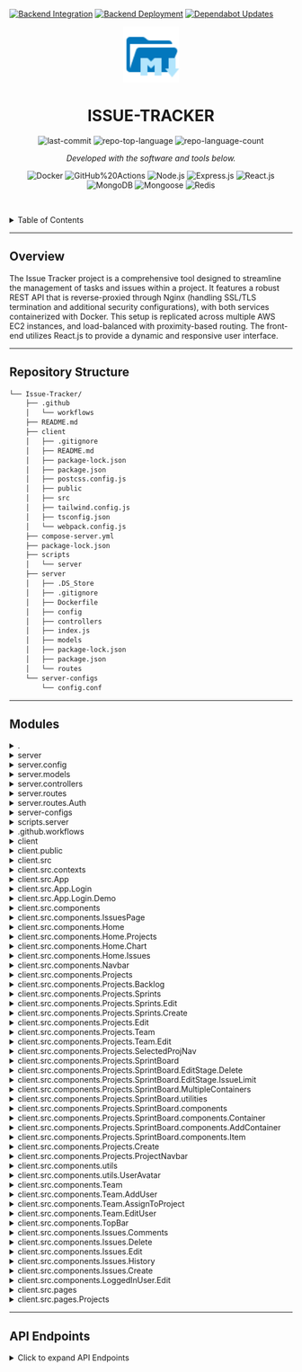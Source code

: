 [![Backend Integration](https://github.com/HzaRashid/Issue-Tracker/actions/workflows/ci-server.yml/badge.svg)](https://github.com/HzaRashid/Issue-Tracker/actions/workflows/ci-server.yml)
[![Backend Deployment](https://github.com/HzaRashid/Issue-Tracker/actions/workflows/cd-server.yml/badge.svg)](https://github.com/HzaRashid/Issue-Tracker/actions/workflows/cd-server.yml)
[![Dependabot Updates](https://github.com/HzaRashid/Issue-Tracker/actions/workflows/dependabot/dependabot-updates/badge.svg)](https://github.com/HzaRashid/Issue-Tracker/actions/workflows/dependabot/dependabot-updates)


<p align="center">
  <img src="https://raw.githubusercontent.com/PKief/vscode-material-icon-theme/ec559a9f6bfd399b82bb44393651661b08aaf7ba/icons/folder-markdown-open.svg" width="100" alt="project-logo">
</p>
<p align="center">
    <h1 align="center">ISSUE-TRACKER</h1>
</p>
<p align="center">
	<img src="https://img.shields.io/github/last-commit/HzaRashid/Issue-Tracker?style=default&logo=git&logoColor=white&color=0080ff" alt="last-commit">
	<img src="https://img.shields.io/github/languages/top/HzaRashid/Issue-Tracker?style=default&color=0080ff" alt="repo-top-language">
	<img src="https://img.shields.io/github/languages/count/HzaRashid/Issue-Tracker?style=default&color=0080ff" alt="repo-language-count">
<p>
<p align="center">
		<em>Developed with the software and tools below.</em>
</p>
<p align="center">
	<img src="https://img.shields.io/badge/Docker-2496ED.svg?style=for-the-badge&logo=Docker&logoColor=white" alt="Docker">
	<img src="https://img.shields.io/badge/GitHub%20Actions-2088FF.svg?style=for-the-badge&logo=GitHub-Actions&logoColor=white" alt="GitHub%20Actions">
   <img src="https://img.shields.io/badge/node.js-339933?style=for-the-badge&logo=Node.js&logoColor=white" alt="Node.js">
	<img src="https://img.shields.io/badge/Express-000000.svg?style=for-the-badge&logo=Express&logoColor=white" alt="Express.js">
   <img src="https://img.shields.io/badge/React-61DAFB.svg?style=for-the-badge&logo=React&logoColor=black" alt="React.js">
   <img src="https://img.shields.io/badge/-MongoDB-13aa52?style=for-the-badge&logo=mongodb&logoColor=white" alt="MongoDB">
   <img src="https://img.shields.io/badge/-Mongoose-F04D35?style=for-the-badge&logo=mongoosedotws&logoColor=white" alt="Mongoose">
	<img src="https://img.shields.io/badge/Redis-DC382D.svg?style=for-the-badge&logo=Redis&logoColor=white" alt="Redis">
	<br>




</p>

<br><!-- TABLE OF CONTENTS -->
<details>
  <summary>Table of Contents</summary><br>

- [ Overview](#-overview)
<!-- - [ Features](#-features) -->
- [ Repository Structure](#-repository-structure)
- [ Modules](#-modules)
- [ API Endpoints](#api-endpoints)
</details>
<hr>

##  Overview

The Issue Tracker project is a comprehensive tool designed to streamline the management of tasks and issues within a project. It features a robust REST API that is reverse-proxied through Nginx (handling SSL/TLS termination and additional security configurations), with both services containerized with Docker. This setup is replicated across multiple AWS EC2 instances, and load-balanced with proximity-based routing. The front-end utilizes React.js to provide a dynamic and responsive user interface.

---

<!-- ##  Features

|    |   Feature         | Description |
|----|-------------------|---------------------------------------------------------------|
| ⚙️ | **Architecture**  | *The project follows a modular architecture with a client-server setup. It utilizes Node.js for the server-side and React for the client-side. Docker is employed for containerization, enhancing scalability and deployment.* |
| ♾️ | **DevOps**  | *A CI/CD pipeline is implemented for the backend using Docker and GitHub Actions, while the frontend is handled by Vercel.* |
| 🔌 | **Integrations**  | *Key integrations include Vercel for the frontend CI\CD and hosting, and Github Actions for the backend CI/CD.* |
| 🧩 | **Modularity**    | *The codebase exhibits high modularity and reusability with components like contexts for state management, controllers for API logic, and models for database interactions. Each module focuses on specific functionalities, allowing easy extension and maintenance.* |
| 🛡️ | **Security**      | *Security measures include Passport for authentication, Redis for cache protection, rate limiting, and bcrypt for password hashing. OAuth strategies are implemented for secure user login. The project focuses on data protection and access control.* |
| 📦 | **Dependencies**  | *Key external libraries and dependencies include React ecosystem, Express for API handling, Mongoose for MongoDB interactions, and Docker for containerization. These libraries enhance functionality, performance, and development efficiency.* |

--- -->

##  Repository Structure

```sh
└── Issue-Tracker/
    ├── .github
    │   └── workflows
    ├── README.md
    ├── client
    │   ├── .gitignore
    │   ├── README.md
    │   ├── package-lock.json
    │   ├── package.json
    │   ├── postcss.config.js
    │   ├── public
    │   ├── src
    │   ├── tailwind.config.js
    │   ├── tsconfig.json
    │   └── webpack.config.js
    ├── compose-server.yml
    ├── package-lock.json
    ├── scripts
    │   └── server
    ├── server
    │   ├── .DS_Store
    │   ├── .gitignore
    │   ├── Dockerfile
    │   ├── config
    │   ├── controllers
    │   ├── index.js
    │   ├── models
    │   ├── package-lock.json
    │   ├── package.json
    │   └── routes
    └── server-configs
        └── config.conf
```

---

##  Modules

<details closed><summary>.</summary>

| File                                                                                            | Summary                                                                                                                                                                                                         |
| ---                                                                                             | ---                                                                                                                                                                                                             |
| [package-lock.json](https://github.com/HzaRashid/Issue-Tracker/blob/master/package-lock.json)   | Manages dependencies for the Issue-Tracker project. Ensures project stability by locking package versions. Vital for consistent builds and reliable operation across the client and server components.           |
| [compose-server.yml](https://github.com/HzaRashid/Issue-Tracker/blob/master/compose-server.yml) | Defines Docker services for API server and reverse proxy, orchestrating containers and configurations to run the Issue Tracker application smoothly. Organizes networking and environment settings efficiently. |

</details>

<details closed><summary>server</summary>

| File                                                                                                 | Summary                                                                                                                                                                                                                                                                                                                                                                                                                                                                                                                |
| ---                                                                                                  | ---                                                                                                                                                                                                                                                                                                                                                                                                                                                                                                                    |
| [Dockerfile](https://github.com/HzaRashid/Issue-Tracker/blob/master/server/Dockerfile)               | Builds a server container using Node.js for the Issue Tracker project. Sets up environment variables, exposes port 8080, and starts the server. This Dockerfile ensures a consistent server environment for the application.                                                                                                                                                                                                                                                                                           |
| [index.js](https://github.com/HzaRashid/Issue-Tracker/blob/master/server/index.js)                   | Configures an Express server with authentication, rate limiting, session management, and API routes to handle user authentication, user data, issues, sprints, projects, and comments. Handles production build to serve the app.                                                                                                                                                                                                                                                                                      |
| [package-lock.json](https://github.com/HzaRashid/Issue-Tracker/blob/master/server/package-lock.json) | This code file in the client directory of the Issue-Tracker repository plays a crucial role in managing the frontend interface of the project. It enables seamless interaction with users by providing a visually appealing and user-friendly experience. Through this code, users can efficiently track, manage, and update various issues within the system. The implementation focuses on ensuring a smooth workflow for users interacting with the platform, enhancing overall user satisfaction and productivity. |
| [package.json](https://github.com/HzaRashid/Issue-Tracker/blob/master/server/package.json)           | Defines server dependencies and startup script using Nodemon for auto-restarting capabilities. Facilitates efficient handling of user authentication, session management, rate limiting, and database operations via prominent libraries within the Issue-Tracker architecture.                                                                                                                                                                                                                                        |

</details>

<details closed><summary>server.config</summary>

| File                                                                                                        | Summary                                                                                                                                                                                                                                                                                             |
| ---                                                                                                         | ---                                                                                                                                                                                                                                                                                                 |
| [passportConfig.js](https://github.com/HzaRashid/Issue-Tracker/blob/master/server/config/passportConfig.js) | Defines authentication strategies using Passport for local and Google OAuth, checking user credentials against the database, and handling user serialization and deserialization. Enhances security by validating user credentials and integrating Google authentication for the Issue Tracker app. |
| [db.js](https://github.com/HzaRashid/Issue-Tracker/blob/master/server/config/db.js)                         | Establish MongoDB connection using Mongoose. Ensure flexible querying with strictQuery disabled. On successful connection, log a message. Otherwise, log the error and exit the process.                                                                                                            |
| [redisClient.js](https://github.com/HzaRashid/Issue-Tracker/blob/master/server/config/redisClient.js)       | Implements Redis caching for key models; User, Issue, Project, and Sprint, updating cache on document changes. Monitors and stores document changes in Redis, enhancing performance by reducing database queries for these core components.                                                         |

</details>

<details closed><summary>server.models</summary>

| File                                                                                                    | Summary                                                                                                                                                                                                                                                          |
| ---                                                                                                     | ---                                                                                                                                                                                                                                                              |
| [User.js](https://github.com/HzaRashid/Issue-Tracker/blob/master/server/models/User.js)                 | Defines a user model with required fields for a MongoDB database in the parent repositorys server architecture. Handles user data storage, including name, email, password, role, and project associations. Key for user management in the Issue Tracker system. |
| [Comment.js](https://github.com/HzaRashid/Issue-Tracker/blob/master/server/models/Comment.js)           | Defines MongoDB schema for comments, linking to users and issues. Enforces maximum length and creation timestamp. Central to managing user comments within the Issue Tracker app architecture.                                                                   |
| [Sprint.js](https://github.com/HzaRashid/Issue-Tracker/blob/master/server/models/Sprint.js)             | Defines Sprint data structure in MongoDB, including title, createdBy, project references, dates, and predefined stages. Key for tracking project progress and managing tasks within the Issue-Tracker app.                                                       |
| [Issue.js](https://github.com/HzaRashid/Issue-Tracker/blob/master/server/models/Issue.js)               | Defines MongoDB schema for issues in the project. Captures issue details such as summary, type, creator, project, and timestamps. Establishes relationships between users, projects, and sprints.                                                                |
| [IssueVersion.js](https://github.com/HzaRashid/Issue-Tracker/blob/master/server/models/IssueVersion.js) | Defines MongoDB schema for issue versioning with fields tracking modifications like type, summary, and assignee. Relates issueID to issues, user to users. Captures historical issue data for reference in the Issue Tracker application.                        |
| [Project.js](https://github.com/HzaRashid/Issue-Tracker/blob/master/server/models/Project.js)           | Defines MongoDB schema for projects with specific title, dates, and user associations. Supports issue tracking with predefined types. Facilitates project management within the server architecture.                                                             |

</details>

<details closed><summary>server.controllers</summary>

| File                                                                                                                 | Summary                                                                                                                                                                                                                                                                         |
| ---                                                                                                                  | ---                                                                                                                                                                                                                                                                             |
| [UserCtrl.js](https://github.com/HzaRashid/Issue-Tracker/blob/master/server/controllers/UserCtrl.js)                 | Retrieve, add, edit, delete users and projects. Utilizes Redis caching for user retrieval and bcrypt for secure password management. Enhances team collaboration by managing project assignments efficiently.                                                                   |
| [IssueCtrl.js](https://github.com/HzaRashid/Issue-Tracker/blob/master/server/controllers/IssueCtrl.js)               | Handles issue management by providing functionalities to retrieve, add, edit, and delete issues. Implements caching with Redis for efficient issue retrieval. Supports various operations like editing issue details, assigning users, moving between stages, and bulk updates. |
| [BoardIssues.js](https://github.com/HzaRashid/Issue-Tracker/blob/master/server/controllers/BoardIssues.js)           | Manages issues in a specific project stage, fetching, inserting, deleting, and returning issues using a linked list approach.loggedInUser                                                                                                                                       |
| [SprintCtrl.js](https://github.com/HzaRashid/Issue-Tracker/blob/master/server/controllers/SprintCtrl.js)             | Fetching, adding, editing titles, start/end dates, types, descriptions, and stages. Ensures uniqueness and limits for stages. Supports deletion of sprints and stages, with Redis caching for improved performance.                                                             |
| [ProjectCtrl.js](https://github.com/HzaRashid/Issue-Tracker/blob/master/server/controllers/ProjectCtrl.js)           | Manages project CRUD operations, caching, and error handling. Retrieves project data and updates project details such as title, team, description, start/end dates. Ensures data consistency and deletion functionality within the repositorys architecture.                    |
| [IssueVersionCtrl.js](https://github.com/HzaRashid/Issue-Tracker/blob/master/server/controllers/IssueVersionCtrl.js) | Handles real-time issue version updates by sending event-stream data with Express. Implements functions to retrieve issue versions and continuously update feeds.                                                                                                               |
| [CommentCtrl.js](https://github.com/HzaRashid/Issue-Tracker/blob/master/server/controllers/CommentCtrl.js)           | Handles real-time comment updates for a specified issue by sending and writing comments via EventSource. Retrieves comments periodically and writes new comments. Allows writing new comments for an issue.                                                                     |

</details>

<details closed><summary>server.routes</summary>

| File                                                                                                    | Summary                                                                                                                                                                                                                                                                                    |
| ---                                                                                                     | ---                                                                                                                                                                                                                                                                                        |
| [IssueRoute.js](https://github.com/HzaRashid/Issue-Tracker/blob/master/server/routes/IssueRoute.js)     | Defines API routes for issue management and version control. Implements authentication and CRUD operations. Maintains a clear separation of concerns by delegating functionality to respective controller modules. Contributes to the server-side functionality of the repository.         |
| [ProjectRoute.js](https://github.com/HzaRashid/Issue-Tracker/blob/master/server/routes/ProjectRoute.js) | Defines routes for project management actions with user authentication. Handles adding, editing, and deleting projects along with team and user management functionalities. Implements authorization checks for secure operations.                                                         |
| [UserRoute.js](https://github.com/HzaRashid/Issue-Tracker/blob/master/server/routes/UserRoute.js)       | Implements user-related routing using Express, enforcing authentication and authorization. Integrates various user actions handled by controllers in the server.                                                                                                                           |
| [CommentRoute.js](https://github.com/HzaRashid/Issue-Tracker/blob/master/server/routes/CommentRoute.js) | Defines routes for sending, getting, and writing comments, with authentication checks. Key features include handling comment requests and enforcing authentication mechanisms. Aligns with the parent repositorys architecture focusing on managing comment-related interactions securely. |
| [SprintRoute.js](https://github.com/HzaRashid/Issue-Tracker/blob/master/server/routes/SprintRoute.js)   | Fetching, adding, editing, and deleting sprints and stages. Utilizes authentication middleware for secure access. Integrates with controllers for streamlined sprint management in the Issue Tracker system.                                                                               |

</details>

<details closed><summary>server.routes.Auth</summary>

| File                                                                                                     | Summary                                                                                                                                                                                                                                               |
| ---                                                                                                      | ---                                                                                                                                                                                                                                                   |
| [isAuth.js](https://github.com/HzaRashid/Issue-Tracker/blob/master/server/routes/Auth/isAuth.js)         | Auth middleware enforces user authentication and authorization for making changes. isAuthDemo blocks demo user actions. isAuth restricts unauthorized users. Central to ensuring secure interactions within the Issue-Tracker server routing process. |
| [Auth.js](https://github.com/HzaRashid/Issue-Tracker/blob/master/server/routes/Auth/Auth.js)             | Handles user login, logout, and authentication status checks. Utilizes Passport for local authentication strategy with error handling. Further authentication strategies can be added in separate route files.                                        |
| [GoogleAuth.js](https://github.com/HzaRashid/Issue-Tracker/blob/master/server/routes/Auth/GoogleAuth.js) | Enables Google OAuth authentication for the application, allowing users to log in via Google. Upon successful authentication, users are redirected to the specified URL. Includes a route for user logout functionality.                              |

</details>

<details closed><summary>server-configs</summary>

| File                                                                                             | Summary                                                                                                                                                                                              |
| ---                                                                                              | ---                                                                                                                                                                                                  |
| [config.conf](https://github.com/HzaRashid/Issue-Tracker/blob/master/server-configs/config.conf) | Defines upstream API proxy and SSL configurations for server communication in the architecture. Handles SSL termination and reverse proxy for the API server, enhancing security and load balancing. |

</details>

<details closed><summary>scripts.server</summary>

| File                                                                                                         | Summary                                                                                                                                                                                                       |
| ---                                                                                                          | ---                                                                                                                                                                                                           |
| [install-docker.sh](https://github.com/HzaRashid/Issue-Tracker/blob/master/scripts/server/install-docker.sh) | Facilitates Docker installation for testing and development by checking if Docker is already installed, thereby ensuring dependency setup efficiency within the Issue Tracker repositorys server environment. |
| [compose.sh](https://github.com/HzaRashid/Issue-Tracker/blob/master/scripts/server/compose.sh)               | Facilitates SSL certificate setup and Docker compose deployment for the server using stored paths and environment variables.                                                                                  |

</details>

<details closed><summary>.github.workflows</summary>

| File                                                                                                    | Summary                                                                                                                                                                                                                    |
| ---                                                                                                     | ---                                                                                                                                                                                                                        |
| [cd-server.yml](https://github.com/HzaRashid/Issue-Tracker/blob/master/.github/workflows/cd-server.yml) | Automates continuous deployment for servers in the Issue-Tracker repository. Monitors the server branch, triggers deployments on pushes, and ensures seamless updates with proper notifications and rollback capabilities. |
| [ci-server.yml](https://github.com/HzaRashid/Issue-Tracker/blob/master/.github/workflows/ci-server.yml) | Implements CI workflows for automated testing and deployment with GitHub Actions. Integrates server and client components, ensuring seamless code integration in the Issue Tracker repository.                             |

</details>

<details closed><summary>client</summary>

| File                                                                                                   | Summary                                                                                                                                                                                                                                                                                                                                                                                                                                                                                                                                                                                                                                                                                                                                                                                                                                   |
| ---                                                                                                    | ---                                                                                                                                                                                                                                                                                                                                                                                                                                                                                                                                                                                                                                                                                                                                                                                                                                       |
| [tailwind.config.js](https://github.com/HzaRashid/Issue-Tracker/blob/master/client/tailwind.config.js) | Customizes Tailwind CSS configuration in JIT mode for dynamic styling based on specific project requirements. Extends theme options and plugins for seamless integration within the project architecture.                                                                                                                                                                                                                                                                                                                                                                                                                                                                                                                                                                                                                                 |
| [webpack.config.js](https://github.com/HzaRashid/Issue-Tracker/blob/master/client/webpack.config.js)   | Generates webpack configuration for client-side JavaScript entry point to compile and bundle code. Supports various file extensions for resolving dependencies and outputs a single JavaScript file in the dist directory. Key for building the client-side of the Issue Tracker app.                                                                                                                                                                                                                                                                                                                                                                                                                                                                                                                                                     |
| [package-lock.json](https://github.com/HzaRashid/Issue-Tracker/blob/master/client/package-lock.json)   | Client/src/utils/api.js`The `api.js` file in the `client/src/utils` directory serves as a crucial module for handling API interactions within the Issue Tracker application. It encapsulates functions that facilitate the communication between the front-end and back-end systems. This code file plays a pivotal role in ensuring seamless data exchange and synchronization between the client-side application and the server-side components. By abstracting the intricacies of network requests and responses, it contributes to the maintainability and extensibility of the overall architecture. The functions defined in `api.js` enable the client application to efficiently retrieve, update, and persist data to the underlying database, thereby empowering users to interact with the Issue Tracker platform seamlessly. |
| [package.json](https://github.com/HzaRashid/Issue-Tracker/blob/master/client/package.json)             | Defines client dependencies, scripts, and development tools for building a frontend React application within the Issue Tracker repository. Key features include React ecosystem libraries, testing utilities, and build commands for development and production environments.                                                                                                                                                                                                                                                                                                                                                                                                                                                                                                                                                             |
| [tsconfig.json](https://github.com/HzaRashid/Issue-Tracker/blob/master/client/tsconfig.json)           | Enables TypeScript configuration for the client-side codebase. Ensures strict type-checking and compatibility with ES5, React JSX, and node module resolution. Facilitates seamless integration of TypeScript with React components.                                                                                                                                                                                                                                                                                                                                                                                                                                                                                                                                                                                                      |
| [postcss.config.js](https://github.com/HzaRashid/Issue-Tracker/blob/master/client/postcss.config.js)   | Enables Tailwind CSS support in the client-side build process, enhancing styling capabilities with PostCSS plugins.                                                                                                                                                                                                                                                                                                                                                                                                                                                                                                                                                                                                                                                                                                                       |

</details>

<details closed><summary>client.public</summary>

| File                                                                                                | Summary                                                                                                                                                                                                        |
| ---                                                                                                 | ---                                                                                                                                                                                                            |
| [index.html](https://github.com/HzaRashid/Issue-Tracker/blob/master/client/public/index.html)       | Defines the primary structure and content for the public-facing webpage of the web application. Includes essential metadata, configuration for mobile devices, and placeholders for dynamic content rendering. |
| [manifest.json](https://github.com/HzaRashid/Issue-Tracker/blob/master/client/public/manifest.json) | Defines branding for Flow Issue Tracker web app with icons and display settings. Establishes a standalone experience with custom theme and colors for users.                                                   |
| [robots.txt](https://github.com/HzaRashid/Issue-Tracker/blob/master/client/public/robots.txt)       | Specifies robots.txt rules for web crawlers in the client-side public directory. Informs search engine bots on indexing permissions. Maintains SEO best practices and site visibility.                         |

</details>

<details closed><summary>client.src</summary>

| File                                                                                                   | Summary                                                                                                                                                                                                                                                                 |
| ---                                                                                                    | ---                                                                                                                                                                                                                                                                     |
| [declaration.d.ts](https://github.com/HzaRashid/Issue-Tracker/blob/master/client/src/declaration.d.ts) | Defines CSS module declaration for client-side styling in TypeScript, supporting CSS imports in codebase. Centralizes CSS module typings for better development experience, ensuring type safety and seamless integration within the projects client-side architecture. |
| [App.css](https://github.com/HzaRashid/Issue-Tracker/blob/master/client/src/App.css)                   | Defines global styles for the web application, ensuring a consistent look and feel. Sets font color, body margins, and box-sizing rules. Maintains visual coherence across components.                                                                                  |
| [index.js](https://github.com/HzaRashid/Issue-Tracker/blob/master/client/src/index.js)                 | Defines React component hierarchy for app state management with various contexts. Orchestrates data flow using providers and optimizes for production by disabling React DevTools in the browser.                                                                       |
| [index.css](https://github.com/HzaRashid/Issue-Tracker/blob/master/client/src/index.css)               | Defines global styles and fonts for the client-side web interface. Integrates Tailwind CSS utility classes and customizes autofill behavior. Maintains consistent design and typography across the application.                                                         |
| [App.js](https://github.com/HzaRashid/Issue-Tracker/blob/master/client/src/App.js)                     | Enables routing in client-side application using React Router. Integrates AppRouter component for navigation.                                                                                                                                                           |

</details>

<details closed><summary>client.src.contexts</summary>

| File                                                                                                                | Summary                                                                                                                                                                                                                                                                            |
| ---                                                                                                                 | ---                                                                                                                                                                                                                                                                                |
| [MonoCtxProvider.js](https://github.com/HzaRashid/Issue-Tracker/blob/master/client/src/contexts/MonoCtxProvider.js) | Combines nested components and children to render with reversed order, enhancing flexibility and customization for UI components structuring within the client-side architecture of the Issue Tracker repository.                                                                  |
| [SprintContexts.js](https://github.com/HzaRashid/Issue-Tracker/blob/master/client/src/contexts/SprintContexts.js)   | Enables managing sprint data and related states within the client-side application, fostering organized tracking of sprint details and actions. Key features include setting and updating sprint information, controlling issue modal states, and facilitating stage manipulation. |
| [TeamContexts.js](https://github.com/HzaRashid/Issue-Tracker/blob/master/client/src/contexts/TeamContexts.js)       | Defines React context for managing team-related state in the client app. Facilitates user management, modals, and data grid interactions. Enhances reusability and separation of concerns for components throughout the repository.                                                |
| [IssueContexts.js](https://github.com/HzaRashid/Issue-Tracker/blob/master/client/src/contexts/IssueContexts.js)     | Establishes state management for issues, versions, modals, comments, and search filters in the React client. Exposes context provider and consumer for Issue related data across components.                                                                                       |
| [UserContext.js](https://github.com/HzaRashid/Issue-Tracker/blob/master/client/src/contexts/UserContext.js)         | Enables global user authentication state management in the React client app. Provides functionality for setting and accessing the users authentication status throughout the application. Essential for maintaining user login status seamlessly within the user interface.        |
| [ContextProvider.js](https://github.com/HzaRashid/Issue-Tracker/blob/master/client/src/contexts/ContextProvider.js) | Enables centralized state management for UI elements in the client-side React application. Manages navigation, screen size, project visibility, loading status, and more. Facilitates sharing state across components within the Issue-Tracker repository.                         |
| [ProjectContexts.js](https://github.com/HzaRashid/Issue-Tracker/blob/master/client/src/contexts/ProjectContexts.js) | Manages project context state in the client React application. Provides data and functions for project management and modal controls. Facilitates seamless communication and updates between components in the Issue-Tracker repository.                                           |
| [DemoContext.js](https://github.com/HzaRashid/Issue-Tracker/blob/master/client/src/contexts/DemoContext.js)         | Enables state management for demo data across components. Facilitates centralized data sharing and modification. Essential for maintaining consistency in rendering demo content within the client-side architecture of the repository.                                            |

</details>

<details closed><summary>client.src.App</summary>

| File                                                                                               | Summary                                                                                                                                                                                                                                                                  |
| ---                                                                                                | ---                                                                                                                                                                                                                                                                      |
| [Auth.js](https://github.com/HzaRashid/Issue-Tracker/blob/master/client/src/App/Auth.js)           | Creates an authentication provider context for React app to manage user authentication state. It initializes user data and provides functions to update them. Crucial for handling user authentication across the client-side of the Issue Tracker web application.      |
| [AppRouter.js](https://github.com/HzaRashid/Issue-Tracker/blob/master/client/src/App/AppRouter.js) | Defines routes and authentication logic for the React app. Fetches user data from the API and renders different components based on the users authentication status. Handles private routes using a conditional rendering approach to ensure proper user access control. |

</details>

<details closed><summary>client.src.App.Login</summary>

| File                                                                                                               | Summary                                                                                                                                                                                                                                                                                      |
| ---                                                                                                                | ---                                                                                                                                                                                                                                                                                          |
| [Login.js](https://github.com/HzaRashid/Issue-Tracker/blob/master/client/src/App/Login/Login.js)                   | Enables conditional rendering for user authentication in the login flow. Determines the appropriate UI display based on user authentication status and current path, redirecting authenticated users to the home page. Enhances user experience and navigation within the Issue Tracker app. |
| [LoginComponent.js](https://github.com/HzaRashid/Issue-Tracker/blob/master/client/src/App/Login/LoginComponent.js) | Defines a themed login component with OAuth integration, providing a visually appealing and user-friendly authentication interface for the application.                                                                                                                                      |
| [OAuthMethods.js](https://github.com/HzaRashid/Issue-Tracker/blob/master/client/src/App/Login/OAuthMethods.js)     | Define OAuth authentication methods with Google, Github, and Microsoft using React icons. Links are set based on environment variables for seamless user authentication.                                                                                                                     |

</details>

<details closed><summary>client.src.App.Login.Demo</summary>

| File                                                                                                                    | Summary                                                                                                                                                                                                                                       |
| ---                                                                                                                     | ---                                                                                                                                                                                                                                           |
| [Login.js](https://github.com/HzaRashid/Issue-Tracker/blob/master/client/src/App/Login/Demo/Login.js)                   | Handles user authentication and navigation based on the current path. Renders the appropriate login component or redirects to the home page if the user is authenticated. Relies on React Router for navigation capabilities.                 |
| [LoginComponent.js](https://github.com/HzaRashid/Issue-Tracker/blob/master/client/src/App/Login/Demo/LoginComponent.js) | Enables user authentication via OAuth methods and local login. Aesthetic login component with interactive UI for demo purposes. Utilizes MUI components, Axios for API requests, and context for user authentication.                         |
| [OAuthMethods.js](https://github.com/HzaRashid/Issue-Tracker/blob/master/client/src/App/Login/Demo/OAuthMethods.js)     | Define OAuth login methods with icons for Github, Microsoft, and Demo Admin, linking each to respective authorization endpoints. Allows users to authenticate via preferred platforms in the Issue-Tracker repositorys frontend architecture. |

</details>

<details closed><summary>client.src.components</summary>

| File                                                                                                                    | Summary                                                                                                                                                                                                                                                                                                                              |
| ---                                                                                                                     | ---                                                                                                                                                                                                                                                                                                                                  |
| [CustomModal.js](https://github.com/HzaRashid/Issue-Tracker/blob/master/client/src/components/CustomModal.js)           | Creates a responsive modal component for displaying content on the UI based on screen width. Manages visibility and animation transitions smoothly. Adaptable for mobile and desktop screens. Essential for interactive user experience within the Issue-Tracker application.                                                        |
| [CustomTooltip.js](https://github.com/HzaRashid/Issue-Tracker/blob/master/client/src/components/CustomTooltip.js)       | Enhances tooltips in client interface with customized style & behavior using MUI Tooltip component. Employs a dark theme with white text, custom fonts, and arrow color. Enhances tooltip readability and aesthetics for improved user experience in the Issue-Tracker web application.                                              |
| [CustomModalSmall.js](https://github.com/HzaRashid/Issue-Tracker/blob/master/client/src/components/CustomModalSmall.js) | Implements a responsive small custom modal component in the client application. It dynamically adjusts its size based on the screen width, providing a user-friendly overlay for displaying content. Introduces smooth animations for visibility changes, enhancing the overall user experience within the Issue-Tracker repository. |
| [Popups.js](https://github.com/HzaRashid/Issue-Tracker/blob/master/client/src/components/Popups.js)                     | Defines various interactive popups for creating, editing, and managing projects, sprints, issues, users, and user profiles in the web application. Enables user interactions with project elements without leaving the main view, enhancing project management efficiency.                                                           |

</details>

<details closed><summary>client.src.components.IssuesPage</summary>

| File                                                                                                                       | Summary                                                                                                                                                                                                                                                   |
| ---                                                                                                                        | ---                                                                                                                                                                                                                                                       |
| [AssigneeList.js](https://github.com/HzaRashid/Issue-Tracker/blob/master/client/src/components/IssuesPage/AssigneeList.js) | Displays customizable issue list for project assignments with edit capabilities and iconography based on issue type. Integrates MUI data grid for a user-friendly interface, enhancing project management efficiency within the repositorys architecture. |
| [PostedList.js](https://github.com/HzaRashid/Issue-Tracker/blob/master/client/src/components/IssuesPage/PostedList.js)     | Displays a list of posted issues with editing capabilities. Utilizes context data for issues, teams, and projects. Renders issue details elegantly with icons and user avatars. Customizable grid layout with dynamic page size.                          |
| [Index.js](https://github.com/HzaRashid/Issue-Tracker/blob/master/client/src/components/IssuesPage/Index.js)               | Generates Issue and Project lists based on user context. Fetches data from APIs, updates state, and filters issues for assigned and posted tasks. Renders Assignee and Posted lists in the IssuesPage component of the repositorys frontend architecture. |

</details>

<details closed><summary>client.src.components.Home</summary>

| File                                                                                                               | Summary                                                                                                                                                                                                                                           |
| ---                                                                                                                | ---                                                                                                                                                                                                                                               |
| [CurrentWork.js](https://github.com/HzaRashid/Issue-Tracker/blob/master/client/src/components/Home/CurrentWork.js) | Optimizes display layout based on screen size for current work items by dynamically adjusting components positioning. It leverages React states to ensure a responsive interface, enhancing user experience within the Issue Tracker application. |

</details>

<details closed><summary>client.src.components.Home.Projects</summary>

| File                                                                                                                        | Summary                                                                                                                                                                                                                                                                             |
| ---                                                                                                                         | ---                                                                                                                                                                                                                                                                                 |
| [Header.js](https://github.com/HzaRashid/Issue-Tracker/blob/master/client/src/components/Home/Projects/Header.js)           | Implements dynamic project search functionality and display in the header, utilizing state and context. Adapts layout based on screen size for enhanced user experience within the Issue Tracker web application.                                                                   |
| [ProjectList.js](https://github.com/HzaRashid/Issue-Tracker/blob/master/client/src/components/Home/Projects/ProjectList.js) | Filters and displays projects based on search criteria. Implements dynamic animations for visibility and opacity. Navigates to project details on click. Impactful for enhancing user experience in project management within the client interface of the repositorys architecture. |

</details>

<details closed><summary>client.src.components.Home.Chart</summary>

| File                                                                                                                             | Summary                                                                                                                                                                                                                                   |
| ---                                                                                                                              | ---                                                                                                                                                                                                                                       |
| [IssueUpdateData.js](https://github.com/HzaRashid/Issue-Tracker/blob/master/client/src/components/Home/Chart/IssueUpdateData.js) | Generates dynamic productivity chart data for Issue Tracker, incorporating random elements for visual appeal. Integrates Chart.js and React components to visualize issue updates over time, enhancing user experience and data insights. |

</details>

<details closed><summary>client.src.components.Home.Issues</summary>

| File                                                                                                                          | Summary                                                                                                                                                                                                                                                                                |
| ---                                                                                                                           | ---                                                                                                                                                                                                                                                                                    |
| [theme.js](https://github.com/HzaRashid/Issue-Tracker/blob/master/client/src/components/Home/Issues/theme.js)                 | Implements theme configuration for typography, palette, and components within the Issues component of the client module. Defines fonts, colors, and styling overrides for the material UI DataGrid component.                                                                          |
| [List.js](https://github.com/HzaRashid/Issue-Tracker/blob/master/client/src/components/Home/Issues/List.js)                   | Displays a responsive list of project issues with intuitive icons and styling, allowing users to edit, categorize, and assign tasks efficiently. Enhanced with dynamic theme customization and pagination options for a seamless user experience in the Issue Tracker web application. |
| [DatagridStyle.js](https://github.com/HzaRashid/Issue-Tracker/blob/master/client/src/components/Home/Issues/DatagridStyle.js) | Defines custom styles for the data grid in the Issues component, enhancing user experience by adjusting cell colors, font weights, and visibility of separators. Improves readability and usability within the Issue Tracker application.                                              |
| [CustomToolbar.js](https://github.com/HzaRashid/Issue-Tracker/blob/master/client/src/components/Home/Issues/CustomToolbar.js) | Enhances data grid functionality by customizing the toolbar display with issue count and title. Interactive quick filter option added for efficient issue management within the repositorys client architecture.                                                                       |

</details>

<details closed><summary>client.src.components.Navbar</summary>

| File                                                                                                           | Summary                                                                                                                                                                                                                                                                                               |
| ---                                                                                                            | ---                                                                                                                                                                                                                                                                                                   |
| [Nav.css](https://github.com/HzaRashid/Issue-Tracker/blob/master/client/src/components/Navbar/Nav.css)         | Defines styling for the sidebar and top navigation bar components in the repositorys client interface. Enhances user experience with smooth transitions, color schemes, and interactive elements. Maintains consistency with the overall design language of the application.                          |
| [NavItems.js](https://github.com/HzaRashid/Issue-Tracker/blob/master/client/src/components/Navbar/NavItems.js) | Defines navigation items for the Navbar, featuring icons and links to key sections of the project management application. Offers easy access to Home, Projects, Issues, Users, and Profile views.                                                                                                     |
| [Nav.js](https://github.com/HzaRashid/Issue-Tracker/blob/master/client/src/components/Navbar/Nav.js)           | Manages the navigation elements in the client UI, dynamically adjusting layout based on screen size and user interactions. Renders user-specific controls and facilitates seamless routing within the project management system. Utilizes tooltips and avatar features for a personalized experience. |

</details>

<details closed><summary>client.src.components.Projects</summary>

| File                                                                                                                     | Summary                                                                                                                                            |
| ---                                                                                                                      | ---                                                                                                                                                |
| [AddProjModal.js](https://github.com/HzaRashid/Issue-Tracker/blob/master/client/src/components/Projects/AddProjModal.js) | Enhances UI functionality by adding a stylized tooltip for a button component, facilitating seamless project creation within the client interface. |

</details>

<details closed><summary>client.src.components.Projects.Backlog</summary>

| File                                                                                                                             | Summary                                                                                                                                                                                                                                                                       |
| ---                                                                                                                              | ---                                                                                                                                                                                                                                                                           |
| [Empty.js](https://github.com/HzaRashid/Issue-Tracker/blob/master/client/src/components/Projects/Backlog/Empty.js)               | Renders empty backlog section UI for projects. Displays Backlog heading and Empty message in a styled container. Maintains consistent font styles and layout with flexibility for varying screen sizes.                                                                       |
| [GetRow.js](https://github.com/HzaRashid/Issue-Tracker/blob/master/client/src/components/Projects/Backlog/GetRow.js)             | Creates interactive backlog rows with icons and tooltips for tasks, bugs, and features. Enables sorting functionality and displays issue details. On click, opens a modal to edit the selected issue. Integrates with IssueContexts for state management.                     |
| [BacklogTable.js](https://github.com/HzaRashid/Issue-Tracker/blob/master/client/src/components/Projects/Backlog/BacklogTable.js) | Displays and sorts backlog items in a dynamic table based on drag-and-drop interactions. Adjusts layout responsively using context-based styling. Utilizes React and Dnd-kit library for a smooth user experience.                                                            |
| [Container.js](https://github.com/HzaRashid/Issue-Tracker/blob/master/client/src/components/Projects/Backlog/Container.js)       | Defines a React component managing the backlog view with dynamic layout changes and issue creation functionality. Interacts with context providers for state management. Aids in displaying and interacting with project backlogs within the parent repositorys architecture. |

</details>

<details closed><summary>client.src.components.Projects.Sprints</summary>

| File                                                                                                                           | Summary                                                                                                                                                                                                                                                                                                               |
| ---                                                                                                                            | ---                                                                                                                                                                                                                                                                                                                   |
| [Empty.js](https://github.com/HzaRashid/Issue-Tracker/blob/master/client/src/components/Projects/Sprints/Empty.js)             | Displays an empty sprint project interface in the projects frontend. Emphasizes a clean design with minimal elements, providing users a clear visual cue for empty sprints. Enhances user experience by visual hierarchy.                                                                                             |
| [GetRow.js](https://github.com/HzaRashid/Issue-Tracker/blob/master/client/src/components/Projects/Sprints/GetRow.js)           | Generates custom sprint rows displaying issue details and allowing edits within the Issue Tracker. Implements drag-and-drop functionality for sorting, with context access for managing issues efficiently.                                                                                                           |
| [SprintList.js](https://github.com/HzaRashid/Issue-Tracker/blob/master/client/src/components/Projects/Sprints/SprintList.js)   | Manages the display of sprints, enabling search and creation. Dynamically expands and collapses sprints with edit options. Enhances user interactions via tooltips and responsive layouts, ensuring efficient sprint management within the project ecosystem.                                                         |
| [SprintTable.js](https://github.com/HzaRashid/Issue-Tracker/blob/master/client/src/components/Projects/Sprints/SprintTable.js) | Manages sprint data display and sorting within the project. Integrates drag-and-drop functionality for organizing issues. Filters data based on search queries and updates displayed content dynamically. Ensures the latest sprint information is fetched from the server for real-time updates after modifications. |
| [Container.js](https://github.com/HzaRashid/Issue-Tracker/blob/master/client/src/components/Projects/Sprints/Container.js)     | Enables rendering of sprint lists in the project view, with the ability to create new issues, based on context data. Facilitates dynamic layout adjustments based on screen size and user navigation, contributing to a responsive issue-tracking experience.                                                         |

</details>

<details closed><summary>client.src.components.Projects.Sprints.Edit</summary>

| File                                                                                                                                          | Summary                                                                                                                                                                                                                                         |
| ---                                                                                                                                           | ---                                                                                                                                                                                                                                             |
| [EditSprintForm.js](https://github.com/HzaRashid/Issue-Tracker/blob/master/client/src/components/Projects/Sprints/Edit/EditSprintForm.js)     | Enables editing of sprints within the project context. Manages sprint details, such as title and date range, using form validation. Provides a user-friendly interface for updating sprint information and communicating changes to the server. |
| [EditSprint.js](https://github.com/HzaRashid/Issue-Tracker/blob/master/client/src/components/Projects/Sprints/Edit/EditSprint.js)             | Enables editing sprints in the project management interface by rendering an Edit Sprint form within a modal, based on the selected sprint from the context.                                                                                     |
| [EditSprintStatus.js](https://github.com/HzaRashid/Issue-Tracker/blob/master/client/src/components/Projects/Sprints/Edit/EditSprintStatus.js) | Implements dynamic sprint status updates based on server response in the projects sprint management UI component. Utilizes contextual state management for efficient status handling.                                                           |

</details>

<details closed><summary>client.src.components.Projects.Sprints.Create</summary>

| File                                                                                                                                    | Summary                                                                                                                                                                                                                                                               |
| ---                                                                                                                                     | ---                                                                                                                                                                                                                                                                   |
| [SprintStatus.js](https://github.com/HzaRashid/Issue-Tracker/blob/master/client/src/components/Projects/Sprints/Create/SprintStatus.js) | Implements SprintStatus component displaying success or error alerts based on SprintContexts data. Handles creation status feedback for sprints in the Issue Tracker client, enhancing user interaction.                                                              |
| [CreateSprint.js](https://github.com/HzaRashid/Issue-Tracker/blob/master/client/src/components/Projects/Sprints/Create/CreateSprint.js) | Enables creation of new sprints within the project tracker by rendering a modal form component. Facilitates seamless sprint creation workflow via context management.                                                                                                 |
| [SprintForm.js](https://github.com/HzaRashid/Issue-Tracker/blob/master/client/src/components/Projects/Sprints/Create/SprintForm.js)     | Enables creation of new sprints with title, date range selection, and project assignment. Validates input and handles form submission, triggering API post request to add sprint. Updates UI and context upon successful submission or error, offering cancel option. |
| [Datepicker.scss](https://github.com/HzaRashid/Issue-Tracker/blob/master/client/src/components/Projects/Sprints/Create/Datepicker.scss) | Defines styling variables and overrides for a React datepicker component. Customizes font, colors, sizes, and layout for an enhanced user experience.                                                                                                                 |

</details>

<details closed><summary>client.src.components.Projects.Edit</summary>

| File                                                                                                                  | Summary                                                                                                                                                                                                                                  |
| ---                                                                                                                   | ---                                                                                                                                                                                                                                      |
| [ProjForm.js](https://github.com/HzaRashid/Issue-Tracker/blob/master/client/src/components/Projects/Edit/ProjForm.js) | Enables editing project details, managing team assignments, and progressing to a review stage. Integrates user search, avatar display, and validation for existing project titles. Supports smooth navigation and team modification.     |
| [EditProj.js](https://github.com/HzaRashid/Issue-Tracker/blob/master/client/src/components/Projects/Edit/EditProj.js) | Enables editing projects in the Issue Tracker web app by displaying a modal with a project form. This component leverages ProjectContexts for context management and handles showing a project review section based on user interaction. |

</details>

<details closed><summary>client.src.components.Projects.Team</summary>

| File                                                                                                          | Summary                                                                                                                                                                                                                                                     |
| ---                                                                                                           | ---                                                                                                                                                                                                                                                         |
| [List.js](https://github.com/HzaRashid/Issue-Tracker/blob/master/client/src/components/Projects/Team/List.js) | Creates a dynamic grid list for team members linked to the selected project, enabling user editing and email sending functionalities. Utilizes Material-UI components and context data for seamless integration within the parent repositorys architecture. |

</details>

<details closed><summary>client.src.components.Projects.Team.Edit</summary>

| File                                                                                                                                           | Summary                                                                                                                           |
| ---                                                                                                                                            | ---                                                                                                                               |
| [Form.js](https://github.com/HzaRashid/Issue-Tracker/blob/master/client/src/components/Projects/Team/Edit/Form.js)                             | Defines a React component for editing team projects within the Issue Tracker app.                                                 |
| [EditProjTeam.js](https://github.com/HzaRashid/Issue-Tracker/blob/master/client/src/components/Projects/Team/Edit/EditProjTeam.js)             | Defines EditProjTeam component for managing project teams on the client side, part of the Issue Tracker repositorys architecture. |
| [EditProjTeamStatus.js](https://github.com/HzaRashid/Issue-Tracker/blob/master/client/src/components/Projects/Team/Edit/EditProjTeamStatus.js) | Defines a React component to edit project team status within the clients project.                                                 |

</details>

<details closed><summary>client.src.components.Projects.SelectedProjNav</summary>

| File                                                                                                                                             | Summary                                                                                                                                                                                                                                                                                                             |
| ---                                                                                                                                              | ---                                                                                                                                                                                                                                                                                                                 |
| [SelectedProjNav.js](https://github.com/HzaRashid/Issue-Tracker/blob/master/client/src/components/Projects/SelectedProjNav/SelectedProjNav.js)   | Manages navigation for selected project, displaying project title with edit option. Generates dynamic navigation items and boards, toggling visibility on click. Includes Boards dropdown functionality to show/hide sprints list. Support provided for efficient project navigation within the React application.  |
| [SelectedProjNav.css](https://github.com/HzaRashid/Issue-Tracker/blob/master/client/src/components/Projects/SelectedProjNav/SelectedProjNav.css) | Improve user interface by styling the project navigation sidebar. Enhance visual appeal and user experience. Implement responsive design for project selection.                                                                                                                                                     |
| [SprintList.js](https://github.com/HzaRashid/Issue-Tracker/blob/master/client/src/components/Projects/SelectedProjNav/SprintList.js)             | Manages sprint list display based on project selection, enabling quick navigation to specific sprints. Adjusts visual height dynamically and links to the selected sprints board. Enhances user experience by facilitating smooth transitions and updating the selected sprint context when a new sprint is chosen. |
| [NavItems.js](https://github.com/HzaRashid/Issue-Tracker/blob/master/client/src/components/Projects/SelectedProjNav/NavItems.js)                 | Creates navigation items for project pages based on project context. Includes icons for Backlog, Boards, and Team sections with dynamic URLs. Supports seamless project management in the web application.                                                                                                          |

</details>

<details closed><summary>client.src.components.Projects.SprintBoard</summary>

| File                                                                                                                             | Summary                                                                                                                                                                                                                                                                                          |
| ---                                                                                                                              | ---                                                                                                                                                                                                                                                                                              |
| [Stage.js](https://github.com/HzaRashid/Issue-Tracker/blob/master/client/src/components/Projects/SprintBoard/Stage.js)           | Enables drag-and-drop functionality for project stages on the Sprint Board, facilitating easy sorting. Provides features for editing stages, setting issue limits, and deleting stages with a user-friendly interface. Supports dynamic stage management within the applications Sprint context. |
| [StageIssue.js](https://github.com/HzaRashid/Issue-Tracker/blob/master/client/src/components/Projects/SprintBoard/StageIssue.js) | Implements sortable functionality for displaying stage issues with icons and tooltips. Maintains drag-and-drop capability using @dnd-kit. Renders issue type-specific icons (Task, Bug, Feature) with corresponding colors.                                                                      |
| [Container.js](https://github.com/HzaRashid/Issue-Tracker/blob/master/client/src/components/Projects/SprintBoard/Container.js)   | Manages drag-and-drop functionality for sprint board stages, updating issue positions. Retrieves sprints and handles issue stage updates. Integrates DndKit library for smooth user experience. Enhances sprint management and issue tracking in the parent project.                             |

</details>

<details closed><summary>client.src.components.Projects.SprintBoard.EditStage.Delete</summary>

| File                                                                                                                                                        | Summary                                                                                                                                                                                                                                                                                 |
| ---                                                                                                                                                         | ---                                                                                                                                                                                                                                                                                     |
| [DeleteStage.js](https://github.com/HzaRashid/Issue-Tracker/blob/master/client/src/components/Projects/SprintBoard/EditStage/Delete/DeleteStage.js)         | Enables deletion of project stages within the Sprint Board interface by rendering a custom modal with a delete form. Retrieves the state from the Sprint Contexts to determine when the modal should be displayed.                                                                      |
| [DeleteStageForm.js](https://github.com/HzaRashid/Issue-Tracker/blob/master/client/src/components/Projects/SprintBoard/EditStage/Delete/DeleteStageForm.js) | Implements deletion functionality for a project stage, displaying related issues and enabling issue transfer. Validates form input and triggers deletion upon confirmation. Supports responsive design and dynamic UI updates. Employs context hooks to manage project and sprint data. |

</details>

<details closed><summary>client.src.components.Projects.SprintBoard.EditStage.IssueLimit</summary>

| File                                                                                                                                                        | Summary                                                                                                                                                                                                                                                                  |
| ---                                                                                                                                                         | ---                                                                                                                                                                                                                                                                      |
| [SetIssueLimit.js](https://github.com/HzaRashid/Issue-Tracker/blob/master/client/src/components/Projects/SprintBoard/EditStage/IssueLimit/SetIssueLimit.js) | Enables setting issue limits in the Sprint Board by displaying a modal triggered by the context value. Allows users to interact with and modify issue limits, enhancing project management functionality within the Issue-Tracker repositorys architecture.              |
| [Form.js](https://github.com/HzaRashid/Issue-Tracker/blob/master/client/src/components/Projects/SprintBoard/EditStage/IssueLimit/Form.js)                   | Implements a form for updating issue limits in a projects sprint board. Collaborates with context providers to fetch project data. Validates input and updates limits via API calls. Offers cancel and confirm functionalities with dynamic error handling and feedback. |

</details>

<details closed><summary>client.src.components.Projects.SprintBoard.MultipleContainers</summary>

| File                                                                                                                                                                                                      | Summary                                                                                                                                                                                                                                                                                                                                                |
| ---                                                                                                                                                                                                       | ---                                                                                                                                                                                                                                                                                                                                                    |
| [MultipleContainers.tsx](https://github.com/HzaRashid/Issue-Tracker/blob/master/client/src/components/Projects/SprintBoard/MultipleContainers/MultipleContainers.tsx)                                     | Enables drag-and-drop functionality across multiple containers within the Sprint Board. Facilitates dynamic column rearrangement and issue movement, with interactive UI components like Add Column feature and Trash drop zone for deleting items. Integrates sorting strategies and handles item placement efficiently for project management tasks. |
| [multipleContainersKeyboardCoordinates.ts](https://github.com/HzaRashid/Issue-Tracker/blob/master/client/src/components/Projects/SprintBoard/MultipleContainers/multipleContainersKeyboardCoordinates.ts) | Generates keyboard coordinates for multiple containers on the Sprint Board. Utilizes drag-and-drop Kit functions to calculate the closest collision, enabling seamless container repositioning based on keyboard inputs.                                                                                                                               |
| [index.ts](https://github.com/HzaRashid/Issue-Tracker/blob/master/client/src/components/Projects/SprintBoard/MultipleContainers/index.ts)                                                                 | Exports a component to manage multiple containers in the Sprint Board section, supporting agile project management in the parent repository.                                                                                                                                                                                                           |

</details>

<details closed><summary>client.src.components.Projects.SprintBoard.utilities</summary>

| File                                                                                                                                         | Summary                                                                                                                                                                                                                                    |
| ---                                                                                                                                          | ---                                                                                                                                                                                                                                        |
| [createRange.ts](https://github.com/HzaRashid/Issue-Tracker/blob/master/client/src/components/Projects/SprintBoard/utilities/createRange.ts) | Generates a range of values using a specified length and initializer function. This utility function supports flexible array creation for dynamic Sprint Board features within the client-side components of the Issue-Tracker repository. |
| [index.ts](https://github.com/HzaRashid/Issue-Tracker/blob/master/client/src/components/Projects/SprintBoard/utilities/index.ts)             | Exports the `createRange` function for generating date ranges used within the Sprint Board component in the client application.                                                                                                            |

</details>

<details closed><summary>client.src.components.Projects.SprintBoard.components</summary>

| File                                                                                                                              | Summary                                                                                                                                                |
| ---                                                                                                                               | ---                                                                                                                                                    |
| [index.ts](https://github.com/HzaRashid/Issue-Tracker/blob/master/client/src/components/Projects/SprintBoard/components/index.ts) | Exports components Container and Item for Sprint Board feature in the client app, enhancing project management functionality with reusable components. |

</details>

<details closed><summary>client.src.components.Projects.SprintBoard.components.Container</summary>

| File                                                                                                                                                  | Summary                                                                                                                                                                                                                                                                                                    |
| ---                                                                                                                                                   | ---                                                                                                                                                                                                                                                                                                        |
| [Container.tsx](https://github.com/HzaRashid/Issue-Tracker/blob/master/client/src/components/Projects/SprintBoard/components/Container/Container.tsx) | Enables interactive manipulation of project stages within the sprint board component. Integrates stage editing, issue limits, deletion, and UI responsiveness. Facilitates dynamic updates of stage titles and issue limits with backend interactions for enhanced project management on the sprint board. |
| [index.ts](https://github.com/HzaRashid/Issue-Tracker/blob/master/client/src/components/Projects/SprintBoard/components/Container/index.ts)           | Exports `Container` component and its props from the SprintBoard module for project management in the repositorys client architecture.                                                                                                                                                                     |

</details>

<details closed><summary>client.src.components.Projects.SprintBoard.components.AddContainer</summary>

| File                                                                                                                                                           | Summary                                                                                                                                                                                               |
| ---                                                                                                                                                            | ---                                                                                                                                                                                                   |
| [AddContainer.tsx](https://github.com/HzaRashid/Issue-Tracker/blob/master/client/src/components/Projects/SprintBoard/components/AddContainer/AddContainer.tsx) | Implements interactive UI for adding project stages dynamically. Utilizes context and axios for seamless data handling. Features include input validations, stage addition to server, and UI updates. |
| [index.ts](https://github.com/HzaRashid/Issue-Tracker/blob/master/client/src/components/Projects/SprintBoard/components/AddContainer/index.ts)                 | Enables exporting and typing for the AddContainer component within the Projects/SprintBoard directory in the client module of the Issue Tracker repository.                                           |

</details>

<details closed><summary>client.src.components.Projects.SprintBoard.components.Item</summary>

| File                                                                                                                                   | Summary                                                                                                                                                                                                                                           |
| ---                                                                                                                                    | ---                                                                                                                                                                                                                                               |
| [Item.tsx](https://github.com/HzaRashid/Issue-Tracker/blob/master/client/src/components/Projects/SprintBoard/components/Item/Item.tsx) | Enables custom rendering of sprint board items based on issue types and user interactions. Handles drag-and-drop functionality with dynamic styles. Facilitates seamless issue management within the sprint board UI, optimizing user experience. |
| [index.ts](https://github.com/HzaRashid/Issue-Tracker/blob/master/client/src/components/Projects/SprintBoard/components/Item/index.ts) | Exports the Item component for the Sprint Board within Projects. Provides a modular structure for easy component reuse in the client-side of the Issue Tracker application.                                                                       |

</details>

<details closed><summary>client.src.components.Projects.Create</summary>

| File                                                                                                                        | Summary                                                                                                                                                                                                                                                                                         |
| ---                                                                                                                         | ---                                                                                                                                                                                                                                                                                             |
| [ProjTypes.js](https://github.com/HzaRashid/Issue-Tracker/blob/master/client/src/components/Projects/Create/ProjTypes.js)   | Defines project types as Scrum and Kanban for the Issue Tracker app. Incorporated in the Projects creation feature of the client module.                                                                                                                                                        |
| [ProjForm.js](https://github.com/HzaRashid/Issue-Tracker/blob/master/client/src/components/Projects/Create/ProjForm.js)     | Enables creating new projects with validation and team selection. Displays project details and team members, allowing for editing and confirmation. Facilitates smooth project setup and review process.                                                                                        |
| [CreateProj.js](https://github.com/HzaRashid/Issue-Tracker/blob/master/client/src/components/Projects/Create/CreateProj.js) | Enables creating projects using context state and modals in the React client. Connects to ProjectContexts for state management, displays a form with a review option within a CustomModal component. Supports a seamless project creation process in the Issue-Tracker repository architecture. |
| [Confirm.js](https://github.com/HzaRashid/Issue-Tracker/blob/master/client/src/components/Projects/Create/Confirm.js)       | Enables project review and confirmation with a user-friendly interface. Captures project details, team composition, and offers options to go back or confirm the project. Facilitates seamless project creation or updates within the Issue Tracker repositorys client architecture.            |
| [ProjStatus.js](https://github.com/HzaRashid/Issue-Tracker/blob/master/client/src/components/Projects/Create/ProjStatus.js) | Illustrates project status feedback in React using Material-UI Snackbar alerts. Context-driven messages inform users of project creation, update success, or error states. Enhances user experience by providing real-time status notifications within the Issue-Tracker web application.       |

</details>

<details closed><summary>client.src.components.Projects.ProjectNavbar</summary>

| File                                                                                                                                                 | Summary                                                                                                                                                                                                                                                                                                  |
| ---                                                                                                                                                  | ---                                                                                                                                                                                                                                                                                                      |
| [NavBackGdDefault.js](https://github.com/HzaRashid/Issue-Tracker/blob/master/client/src/components/Projects/ProjectNavbar/NavBackGdDefault.js)       | Defines dynamic navigation behavior based on project page route. Manages project sidebar visibility and width. Toggles sidebar display and aligns arrow button accordingly. Enhances project navigation experience within the Issue Tracker repositorys frontend architecture.                           |
| [SwitchBtn.js](https://github.com/HzaRashid/Issue-Tracker/blob/master/client/src/components/Projects/ProjectNavbar/SwitchBtn.js)                     | Implements a dynamic project switch button in the React project navigation bar. Allows toggling between current and other projects with smooth animations. Enhances user experience and navigation flexibility within the Issue Tracker application.                                                     |
| [NavBackGd.js](https://github.com/HzaRashid/Issue-Tracker/blob/master/client/src/components/Projects/ProjectNavbar/NavBackGd.js)                     | Manages dynamic project navigation layout, enabling easy switching between project views. Adjusts sidebar width based on toggles, and controls visibility and transitions for a seamless user experience. Contains logic to toggle project panels with smooth animations.                                |
| [ProjectNav.css](https://github.com/HzaRashid/Issue-Tracker/blob/master/client/src/components/Projects/ProjectNavbar/ProjectNav.css)                 | Styles ProjectNav with CSS rules for the Project Sidebar elements, search bar, project rows, and hover effects. Enhances user experience and visual appeal of the Issue Trackers project navigation interface.                                                                                           |
| [SwapProjNavVertical.js](https://github.com/HzaRashid/Issue-Tracker/blob/master/client/src/components/Projects/ProjectNavbar/SwapProjNavVertical.js) | Enables vertical navigation swapping within the project interface. Integrates project selection toggles with visual feedback using custom tooltips and icons. Enhances user experience by quickly switching between projects.                                                                            |
| [ProjectNavbar.js](https://github.com/HzaRashid/Issue-Tracker/blob/master/client/src/components/Projects/ProjectNavbar/ProjectNavbar.js)             | Manages project navigation, search, and creation. Fetches projects when needed, filters, and displays them. Handles project selection and editing functionalities with smooth user interactions. Enhances project management within the client interface.                                                |
| [NavBack.css](https://github.com/HzaRashid/Issue-Tracker/blob/master/client/src/components/Projects/ProjectNavbar/NavBack.css)                       | Defines styles for project navigation sidebar components, enhancing user experience. Maintains consistency and visual appeal with fixed and absolute positioning, smooth scrolling, and subtle box shadows. Complements repositorys frontend architecture for improved project management functionality. |
| [SwapProjNav.js](https://github.com/HzaRashid/Issue-Tracker/blob/master/client/src/components/Projects/ProjectNavbar/SwapProjNav.js)                 | Implements interactive project navigation toggle in client UI using React icons, custom tooltips, and switch elements. Enables easy switching between current and other projects within the Issue-Tracker repositorys architecture.                                                                      |

</details>

<details closed><summary>client.src.components.utils</summary>

| File                                                                                                                    | Summary                                                                                                                                                                                                                         |
| ---                                                                                                                     | ---                                                                                                                                                                                                                             |
| [isEmptyObject.js](https://github.com/HzaRashid/Issue-Tracker/blob/master/client/src/components/utils/isEmptyObject.js) | Verifies empty objects for conditional logic across client components, enhancing data handling.                                                                                                                                 |
| [PageMargin2.js](https://github.com/HzaRashid/Issue-Tracker/blob/master/client/src/components/utils/PageMargin2.js)     | Defines dynamic page margins based on navigation and project status for enhanced UI/UX in React app. Utilizes context to adjust margin sizes, optimizing layout.                                                                |
| [PageMargin.js](https://github.com/HzaRashid/Issue-Tracker/blob/master/client/src/components/utils/PageMargin.js)       | Defines dynamic page margins based on navigation state, enhancing UI responsiveness. Utilizes Reacts context for state management. Promotes consistent layout across different navigation scenarios, improving user experience. |
| [TitleCase.js](https://github.com/HzaRashid/Issue-Tracker/blob/master/client/src/components/utils/TitleCase.js)         | Transforms input strings into title case format by capitalizing the first letter of each word. Located in the client repository under utils, this function enhances text readability within the applications user interface.    |
| [isMobile.js](https://github.com/HzaRashid/Issue-Tracker/blob/master/client/src/components/utils/isMobile.js)           | Monitors and updates screen width in the React application, adjusting dynamically to browser resizing. This module ensures responsive design by tracking and managing the viewport width changes for optimal user experience.   |

</details>

<details closed><summary>client.src.components.utils.UserAvatar</summary>

| File                                                                                                                             | Summary                                                                                            |
| ---                                                                                                                              | ---                                                                                                |
| [StringAvatar.js](https://github.com/HzaRashid/Issue-Tracker/blob/master/client/src/components/utils/UserAvatar/StringAvatar.js) | Generates color and initials for user avatars based on input string, enhancing UI personalization. |

</details>

<details closed><summary>client.src.components.Team</summary>

| File                                                                                                                     | Summary                                                                                                                                                                                                                                                                                 |
| ---                                                                                                                      | ---                                                                                                                                                                                                                                                                                     |
| [RoleEditStatus.js](https://github.com/HzaRashid/Issue-Tracker/blob/master/client/src/components/Team/RoleEditStatus.js) | Enables dynamic display of role change status in a user-friendly way. React component for handling notifications based on API response. Supports success and error alerts with auto-hide functionality for seamless user experience.                                                    |
| [TeamTable.js](https://github.com/HzaRashid/Issue-Tracker/blob/master/client/src/components/Team/TeamTable.js)           | Manages a responsive table for teams, enabling user actions like editing and sending emails. Dynamically loads user data from an API and supports customizable themes. Intuitive toolbar functionalities, including quick filtering and density selection, enhance the user experience. |

</details>

<details closed><summary>client.src.components.Team.AddUser</summary>

| File                                                                                                                           | Summary                                                                                                                                                                                                                              |
| ---                                                                                                                            | ---                                                                                                                                                                                                                                  |
| [AddUserForm.js](https://github.com/HzaRashid/Issue-Tracker/blob/master/client/src/components/Team/AddUser/AddUserForm.js)     | Enables user creation with form validation and role selection. Integrates with the parent repositorys React app through context usage. Implements password visibility toggles and submission handling via Axios.                     |
| [AddUserStatus.js](https://github.com/HzaRashid/Issue-Tracker/blob/master/client/src/components/Team/AddUser/AddUserStatus.js) | Implements user status alerts based on server responses. Uses React and MUI components to display success, error, or warning messages for user creation. Syncs status with TeamContexts.                                             |
| [AddUser.js](https://github.com/HzaRashid/Issue-Tracker/blob/master/client/src/components/Team/AddUser/AddUser.js)             | Enables adding a user to a team using a modal form. Integrates TeamContexts for state management and CustomModal for UI consistency. Promotes reusability and enhances the user experience within the Issue Tracker web application. |

</details>

<details closed><summary>client.src.components.Team.AssignToProject</summary>

| File                                                                                                                                         | Summary                                                                                                                                                                                                    |
| ---                                                                                                                                          | ---                                                                                                                                                                                                        |
| [AssignToProj.js](https://github.com/HzaRashid/Issue-Tracker/blob/master/client/src/components/Team/AssignToProject/AssignToProj.js)         | Enables assigning team members to projects via a modal form, leveraging the TeamContext to manage state. Renders AssignToProjForm within a CustomModal component based on the AssignProjModal state.       |
| [AssignToProjForm.js](https://github.com/HzaRashid/Issue-Tracker/blob/master/client/src/components/Team/AssignToProject/AssignToProjForm.js) | Enables assigning users to projects, showcasing project selection, user search functionalities, and submission controls. Facilitates seamless user and project management within the Issue Tracker system. |

</details>

<details closed><summary>client.src.components.Team.EditUser</summary>

| File                                                                                                                              | Summary                                                                                                                                                                                                                                                                                                                                 |
| ---                                                                                                                               | ---                                                                                                                                                                                                                                                                                                                                     |
| [EditUserForm.js](https://github.com/HzaRashid/Issue-Tracker/blob/master/client/src/components/Team/EditUser/EditUserForm.js)     | Enables editing user details, including name, email, role, and password, with validation. Handles password changes and user deletion confirmation. Implements form submission functionality and updates user information via a PUT request. Offers a seamless user experience within the Issue-Tracker projects front-end architecture. |
| [EditUserStatus.js](https://github.com/HzaRashid/Issue-Tracker/blob/master/client/src/components/Team/EditUser/EditUserStatus.js) | Implements user status notifications based on edit actions in the Team context. Renders success or error alerts using MUI components. Enhances user experience by providing visual feedback within the app.                                                                                                                             |
| [EditUser.js](https://github.com/HzaRashid/Issue-Tracker/blob/master/client/src/components/Team/EditUser/EditUser.js)             | Enables editing user details via a modal within the team context. Uses React, CustomModal component, and EditUserForm component. Facilitates seamless user updates in the Issue Tracker web application.                                                                                                                                |

</details>

<details closed><summary>client.src.components.TopBar</summary>

| File                                                                                                           | Summary                                                                                                                                                                                        |
| ---                                                                                                            | ---                                                                                                                                                                                            |
| [UserInfo.js](https://github.com/HzaRashid/Issue-Tracker/blob/master/client/src/components/TopBar/UserInfo.js) | Enables dynamic display of user information on the top bar interface by fetching and rendering user data, ensuring seamless user authentication and profile management within the application. |

</details>

<details closed><summary>client.src.components.Issues.Comments</summary>

| File                                                                                                                    | Summary                                                                                                                                                                                                                                                                                      |
| ---                                                                                                                     | ---                                                                                                                                                                                                                                                                                          |
| [Create.js](https://github.com/HzaRashid/Issue-Tracker/blob/master/client/src/components/Issues/Comments/Create.js)     | Facilitates creating comments for an issue. Manages comment creation UI with dynamic styling based on user interactions. Executes comment posting logic via API call with user authentication. Intuitive interface for users to enhance collaboration on issues in the Issue Tracker system. |
| [List.js](https://github.com/HzaRashid/Issue-Tracker/blob/master/client/src/components/Issues/Comments/List.js)         | Generates dynamic comment list for a selected issue including user avatars and timestamps. Displays comments sorted by creation date with user names and content. Handles real-time updates via EventSource.                                                                                 |
| [Comments.js](https://github.com/HzaRashid/Issue-Tracker/blob/master/client/src/components/Issues/Comments/Comments.js) | Defines rendering logic for displaying and managing comments within the Issue Tracker frontend. Integrates creation and listing components to interact with comments, enhancing user experience and functionality.                                                                           |

</details>

<details closed><summary>client.src.components.Issues.Delete</summary>

| File                                                                                                              | Summary                                                                                                                                                                                                                                             |
| ---                                                                                                               | ---                                                                                                                                                                                                                                                 |
| [Delete.js](https://github.com/HzaRashid/Issue-Tracker/blob/master/client/src/components/Issues/Delete/Delete.js) | Implements issue deletion functionality in the repositorys front-end. Interacts with the IssueContexts for state management and utilizes Axios for API calls. Provides user prompts for confirmation and cancellation, updating the UI accordingly. |

</details>

<details closed><summary>client.src.components.Issues.Edit</summary>

| File                                                                                                                      | Summary                                                                                                                                                                                                                                                                                                   |
| ---                                                                                                                       | ---                                                                                                                                                                                                                                                                                                       |
| [EditIssue.js](https://github.com/HzaRashid/Issue-Tracker/blob/master/client/src/components/Issues/Edit/EditIssue.js)     | Manages edit functionality within the Issue Tracker by displaying different sections based on user interaction. Integrates with IssueContexts for state management and handles viewing issue history, comments, and deletion operations within a modal interface.                                         |
| [FormWrapper.js](https://github.com/HzaRashid/Issue-Tracker/blob/master/client/src/components/Issues/Edit/FormWrapper.js) | Manages form interactions for editing issues, incorporating user, sprint, and stage functionalities. Allows modifying issue details like summary, assignee, type, and stage. Handles user and sprint search functionality. Supports issue updates and stage transitions within the application interface. |

</details>

<details closed><summary>client.src.components.Issues.History</summary>

| File                                                                                                                 | Summary                                                                                                                                                                                                                                                                                                                  |
| ---                                                                                                                  | ---                                                                                                                                                                                                                                                                                                                      |
| [History.js](https://github.com/HzaRashid/Issue-Tracker/blob/master/client/src/components/Issues/History/History.js) | Displays issue update history with user and field changes, date stamps, and avatar rendering. Utilizes context data for issue, team, and sprint details. Manages real-time event streaming of issue changes via Server-Sent Events. Enhances user experience in tracking issue progress within the Issue Tracker system. |

</details>

<details closed><summary>client.src.components.Issues.Create</summary>

| File                                                                                                                        | Summary                                                                                                                                                                                                                                                                                                              |
| ---                                                                                                                         | ---                                                                                                                                                                                                                                                                                                                  |
| [IssueStatus.js](https://github.com/HzaRashid/Issue-Tracker/blob/master/client/src/components/Issues/Create/IssueStatus.js) | Illustrates issue status notifications based on context, enhancing user feedback in the UI. Integrates with `IssueContexts` to display success, error, or warning messages for different status codes. Promotes a responsive and informative user experience within the parent repositorys architecture.             |
| [Types.js](https://github.com/HzaRashid/Issue-Tracker/blob/master/client/src/components/Issues/Create/Types.js)             | Defines issue types with corresponding icons for the Issue Tracker client interface to visually represent different categories of tasks, bugs, and features.                                                                                                                                                         |
| [CreateIssue.js](https://github.com/HzaRashid/Issue-Tracker/blob/master/client/src/components/Issues/Create/CreateIssue.js) | Enables creating new issues by rendering a form within a modal component based on the Issue Context. Complements the Issue Trackers frontend architecture for seamless issue management.                                                                                                                             |
| [IssueForm.js](https://github.com/HzaRashid/Issue-Tracker/blob/master/client/src/components/Issues/Create/IssueForm.js)     | Enables creating new issues within the project, including issue type selection, assignment to user, and summary description. Manages issue states for backlog and sprint, facilitating issue creation and submission with validation. Additionally, offers cancel and submit functionalities with feedback handling. |

</details>

<details closed><summary>client.src.components.LoggedInUser.Edit</summary>

| File                                                                                                                                          | Summary                                                                                                                                                                                                                                                                                                                           |
| ---                                                                                                                                           | ---                                                                                                                                                                                                                                                                                                                               |
| [EditThisUserForm.js](https://github.com/HzaRashid/Issue-Tracker/blob/master/client/src/components/LoggedInUser/Edit/EditThisUserForm.js)     | Enables editing user details, including password change and role swap, with validation. Handles user deletion confirmation. Implements form fields with dynamic display. Handles submission, role toggling, and user data updates via API requests. Streamlines the user experience by providing clear feedback and interactions. |
| [EditThisUserStatus.js](https://github.com/HzaRashid/Issue-Tracker/blob/master/client/src/components/LoggedInUser/Edit/EditThisUserStatus.js) | Implements user status editing feedback with MUI alerts. Integrates with TeamContexts for state management. Supports success and error messages based on HTTP response codes.                                                                                                                                                     |
| [EditThisUser.js](https://github.com/HzaRashid/Issue-Tracker/blob/master/client/src/components/LoggedInUser/Edit/EditThisUser.js)             | Enables editing of user profile with modal using context state from TeamContexts, rendering EditThisUserForm within CustomModal in the client-side architecture of the Issue Tracker repository.                                                                                                                                  |

</details>

<details closed><summary>client.src.pages</summary>

| File                                                                                           | Summary                                                                                                                                                                                                                                                        |
| ---                                                                                            | ---                                                                                                                                                                                                                                                            |
| [Team.js](https://github.com/HzaRashid/Issue-Tracker/blob/master/client/src/pages/Team.js)     | Displays team navigation interface with conditionally rendered styles based on user context. Utilizes React Router for location tracking and integrates TeamTable component for team data presentation. Enhances user experience in Issue Tracker app.         |
| [Issues.js](https://github.com/HzaRashid/Issue-Tracker/blob/master/client/src/pages/Issues.js) | Coordinates rendering and data fetching for project issues display in the web app. Adapts UI based on user navigation choices. Retrieves team members details from the API and renders the issue index within the app.                                         |
| [Home.js](https://github.com/HzaRashid/Issue-Tracker/blob/master/client/src/pages/Home.js)     | Enables fetching and displaying essential data for the Home page. Initializes state contexts, retrieves data via API calls, and renders dynamic content based on user navigation. Facilitates a seamless user experience within the Issue-Tracker application. |

</details>

<details closed><summary>client.src.pages.Projects</summary>

| File                                                                                                                | Summary                                                                                                                                                                                                                                                                                      |
| ---                                                                                                                 | ---                                                                                                                                                                                                                                                                                          |
| [Team.js](https://github.com/HzaRashid/Issue-Tracker/blob/master/client/src/pages/Projects/Team.js)                 | Fetches project, user, and sprint data, and displays the team list with relevant project details. Utilizes context and parameters for dynamic rendering and effective team coordination within the Issue-Tracker ecosystem.                                                                  |
| [Backlog.js](https://github.com/HzaRashid/Issue-Tracker/blob/master/client/src/pages/Projects/Backlog.js)           | Manages drag-and-drop functionality for project backlog items with seamless transitions. Displays active project and task lists with sprint options. Handles issue movement between backlog and sprint with user authentication. Effortlessly moves tasks in a visually intuitive interface. |
| [SprintBoard.tsx](https://github.com/HzaRashid/Issue-Tracker/blob/master/client/src/pages/Projects/SprintBoard.tsx) | Enables dynamic rendering of sprint-related data for project management within the web application. Facilitates real-time updates and interactions for sprint boards, issues, and team details based on user selections and API calls.                                                       |
| [Projects.js](https://github.com/HzaRashid/Issue-Tracker/blob/master/client/src/pages/Projects/Projects.js)         | Enables dynamic rendering of project-related components based on user navigation and location, enhancing the interactive project management feature set of the repositorys frontend architecture.                                                                                            |

</details>

---

## API Endpoints

<details closed>
<summary>Click to expand API Endpoints</summary>

### User Routes (Located in `UserRoute.js`)

| Method | Endpoint | Description | Function |
| --- | --- | --- | --- |
| GET | /users/ | Get all users | `getUsers` |
| POST | /users/add | Add a new user | `addUser` |
| PUT | /users/project | Add a user to a project | `addProjectUser` |
| PUT | /users/project-team | Add or delete a user from a project team | `addProjectUserNext`, `deleteProjectUser` |
| PUT | /users/edit-role/ | Edit a user's role | `editUserRole` |
| PUT | /users/edit | Edit user details | `editUser` |
| DELETE | /users/:id | Delete a user | `deleteUser` |

### Issue Routes (Located in `IssueRoute.js`)

| Method | Endpoint | Description | Function |
| --- | --- | --- | --- |
| GET | /issues/ | Get all issues | `getIssues` |
| GET | /issues/table | Get issues table | `getIssuesTable` |
| GET | /issues/versions/sse/:id | Send issue versions using SSE | `sendIssueVersions` |
| GET | /issues/versions/:id | Get issue versions | `getIssueVersions` |
| POST | /issues/add-issue | Add a new issue | `addIssue` |
| PUT | /issues/summary | Edit issue summary | `editIssueSummary` |
| PUT | /issues/type | Edit issue type | `editIssueType` |
| PUT | /issues/sprint | Edit issue sprint | `editIssueSprint` |
| PUT | /issues/assignee | Edit issue assignee | `editIssueAssignee` |
| PUT | /issues/stage | Edit issue stage | `editIssueStage` |
| PUT | /issues/board-stage | Edit issue board stage | `editIssueStage` |
| PUT | /issues/many-issues-stage | Transfer many issues to another stage and delete sprint stage | `transferManyIssuesStage`, `deleteSprintStage` |
| DELETE | /issues/delete | Delete an issue | `deleteIssue` |
| PUT | /issues/reorder | Reorder issues | `reOrderIssues` |

### Sprint Routes (Located in `SprintRoute.js`)

| Method | Endpoint | Description | Function |
| --- | --- | --- | --- |
| GET | /sprints/get | Get all sprints | `getSprints` |
| POST | /sprints/ | Add a new sprint and edit issue sprint | `addSprint`, `editIssueSprint` |
| PUT | /sprints/title | Edit sprint title | `editSprintTitle` |
| PUT | /sprints/startDate | Edit sprint start date | `editSprintStartDate` |
| PUT | /sprints/endDate | Edit sprint end date | `editSprintEndDate` |
| PUT | /sprints/edit | General edit for sprint | `GeneralEdit` |
| PUT | /sprints/update-stage-title | Update sprint stage title and edit many issues stage | `editSprintStageTitle`, `editManyIssuesStage` |
| PUT | /sprints/update-stage-issue-limit | Update sprint stage issue limit | `editSprintStageIssueLimit` |
| PUT | /sprints/add-stage | Add a new sprint stage | `addSprintStage` |
| DELETE | /sprints/delete | Delete a sprint | `deleteSprint` |

### Project Routes (Located in `ProjectRoute.js`)

| Method | Endpoint | Description | Function |
| --- | --- | --- | --- |
| GET | /projects/ | Get all projects | `getProjects` |
| POST | /projects/ | Add a new project | `addProject` |
| PUT | /projects/title | Edit project title | `editProjectTitle` |
| PUT | /projects/edit-all | Edit project details and manage users | `editProjectTitleNext`, `addProjectUserNext`, `deleteProjectUser` |
| PUT | /projects/add-team | Add a team to a project | `addProjectUser` |
| PUT | /projects/team | Edit project team | `editProjectTeam` |
| PUT | /projects/key | Edit project key | `editProjectTitle` |
| PUT | /projects/startDate | Edit project start date | `editProjectStartDate` |
| PUT | /projects/endDate | Edit project end date | `editProjectEndDate` |
| PUT | /projects/description | Edit project description | `editProjectDesc` |
| DELETE | /projects/delete | Delete a project | `deleteProject` |

### Comment Routes (Located in `CommentRoute.js`)

| Method | Endpoint | Description | Function |
| --- | --- | --- | --- |
| GET | /comments/SSE/:id | Send comments using Server-Sent Events (SSE) | `sendComments` |
| POST | /comments/ | Write a comment | `writeComment` |

</details>
